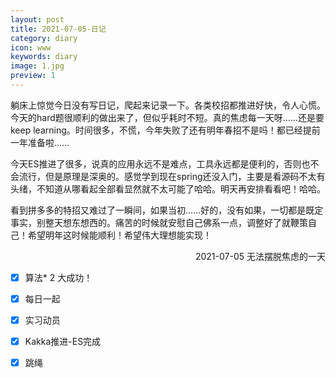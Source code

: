 ```yaml
---
layout: post
title: 2021-07-05-日记
category: diary
icon: www
keywords: diary
image: 1.jpg
preview: 1
---
```

躺床上惊觉今日没有写日记，爬起来记录一下。各类校招都推进好快，令人心慌。今天的hard题很顺利的做出来了，但似乎耗时不短。真的焦虑每一天呀……还是要keep learning。时间很多，不慌，今年失败了还有明年春招不是吗！都已经提前一年准备啦……

今天ES推进了很多，说真的应用永远不是难点，工具永远都是便利的，否则也不会流行，但是原理是深奥的。感觉学到现在spring还没入门，主要是看源码不太有头绪，不知道从哪看起全部看显然就不太可能了哈哈。明天再安排看看吧！哈哈。

看到拼多多的特招又难过了一瞬间，如果当初……好的，没有如果，一切都是既定事实，别整天想东想西的。痛苦的时候就安慰自己佛系一点，调整好了就鞭策自己！希望明年这时候能顺利！希望伟大理想能实现！
<p align="right">
2021-07-05 无法摆脱焦虑的一天
</p>

- [x] 算法* 2 大成功！
- [x] 每日一起
- [x] 实习动员
- [x] Kakka推进-ES完成
- [x] 跳绳


 